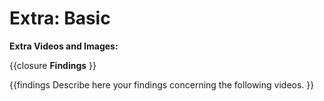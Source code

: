 # Extra: Basic #

**Extra Videos and Images:**

{{closure
**Findings**
}}

{{findings
Describe here your findings concerning the following videos.
}}
